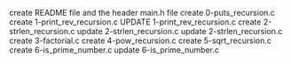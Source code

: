 
create README file and the header main.h file
create 0-puts_recursion.c
create 1-print_rev_recursion.c
UPDATE 1-print_rev_recursion.c
create 2-strlen_recursion.c
update 2-strlen_recursion.c
update 2-strlen_recursion.c
create 3-factorial.c
create 4-pow_recursion.c
create 5-sqrt_recursion.c
create 6-is_prime_number.c
update 6-is_prime_number.c
